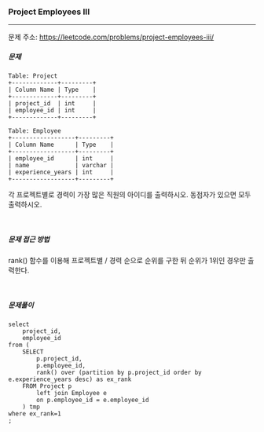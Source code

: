 ### Project Employees III

------

문제 주소: https://leetcode.com/problems/project-employees-iii/



##### 문제

```
Table: Project
+-------------+---------+
| Column Name | Type    |
+-------------+---------+
| project_id  | int     |
| employee_id | int     |
+-------------+---------+

Table: Employee
+------------------+---------+
| Column Name      | Type    |
+------------------+---------+
| employee_id      | int     |
| name             | varchar |
| experience_years | int     |
+------------------+---------+
```

각 프로젝트별로 경력이 가장 많은 직원의 아이디를 출력하시오. 동점자가 있으면 모두 출력하시오.     

​    

##### 문제 접근 방법

rank() 함수를 이용해 프로젝트별 / 경력 순으로 순위를 구한 뒤 순위가 1위인 경우만 출력한다.    

​     

##### 문제풀이

```
select
    project_id,
    employee_id
from (
    SELECT
        p.project_id,
        p.employee_id,
        rank() over (partition by p.project_id order by e.experience_years desc) as ex_rank
    FROM Project p
        left join Employee e
        on p.employee_id = e.employee_id
    ) tmp
where ex_rank=1
;
```

